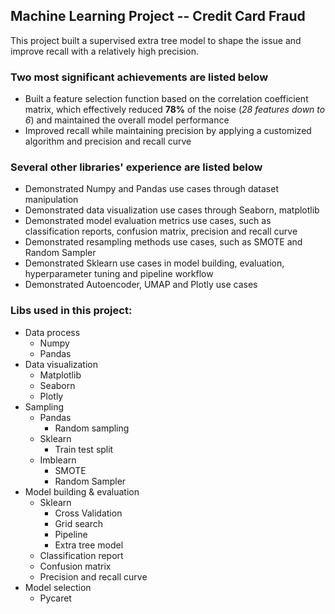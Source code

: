 ## Machine Learning Project -- Credit Card Fraud
This project built a supervised extra tree model to shape the issue and improve recall with a relatively high precision. 
### Two most significant achievements are listed below
* Built a feature selection function based on the correlation coefficient matrix, which effectively reduced **78%** of the noise (_28 features down to 6_) and maintained the overall model performance
* Improved recall while maintaining precision by applying a customized algorithm and precision and recall curve
### Several other libraries' experience are listed below
* Demonstrated Numpy and Pandas use cases through dataset manipulation
* Demonstrated data visualization use cases through Seaborn, matplotlib
* Demonstrated model evaluation metrics use cases, such as classification reports, confusion matrix, precision and recall curve
* Demonstrated resampling methods use cases, such as SMOTE and Random Sampler
* Demonstrated Sklearn use cases in model building, evaluation, hyperparameter tuning and pipeline workflow
* Demonstrated Autoencoder, UMAP and Plotly use cases
### Libs used in this project:
* Data process
  * Numpy
  * Pandas
* Data visualization
  * Matplotlib
  * Seaborn
  * Plotly
* Sampling
  * Pandas
    * Random sampling
  * Sklearn
    * Train test split
  * Imblearn
    * SMOTE
    * Random Sampler
* Model building & evaluation
  * Sklearn
    * Cross Validation
    * Grid search
    * Pipeline
    * Extra tree model
  * Classification report
  * Confusion matrix
  * Precision and recall curve
* Model selection
  * Pycaret
